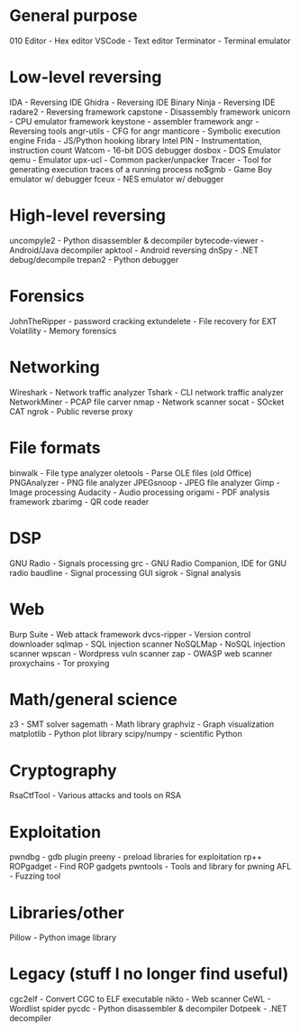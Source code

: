 # General purpose

010 Editor - Hex editor
VSCode - Text editor
Terminator - Terminal emulator


# Low-level reversing
IDA - Reversing IDE
Ghidra - Reversing IDE
Binary Ninja - Reversing IDE
radare2 - Reversing framework
capstone - Disassembly framework
unicorn - CPU emulator framework
keystone - assembler framework angr - Reversing tools
angr-utils - CFG for angr
manticore - Symbolic execution engine
Frida - JS/Python hooking library
Intel PIN - Instrumentation, instruction count
Watcom - 16-bit DOS debugger
dosbox - DOS Emulator
qemu - Emulator
upx-ucl - Common packer/unpacker
Tracer - Tool for generating execution traces of a running process
no$gmb - Game Boy emulator w/ debugger
fceux - NES emulator w/ debugger


# High-level reversing
uncompyle2 - Python disassembler & decompiler
bytecode-viewer - Android/Java decompiler
apktool - Android reversing
dnSpy - .NET debug/decompile
trepan2 - Python debugger


# Forensics
JohnTheRipper - password cracking
extundelete - File recovery for EXT
Volatility - Memory forensics

# Networking
Wireshark - Network traffic analyzer
Tshark - CLI network traffic analyzer
NetworkMiner - PCAP file carver
nmap - Network scanner
socat - SOcket CAT
ngrok - Public reverse proxy

# File formats
binwalk - File type analyzer
oletools - Parse OLE files (old Office)
PNGAnalyzer - PNG file analyzer
JPEGsnoop - JPEG file analyzer
Gimp - Image processing
Audacity - Audio processing
origami - PDF analysis framework
zbarimg - QR code reader

# DSP
GNU Radio - Signals processing
grc - GNU Radio Companion, IDE for GNU radio
baudline - Signal processing GUI
sigrok - Signal analysis


# Web
Burp Suite - Web attack framework
dvcs-ripper - Version control downloader
sqlmap - SQL injection scanner
NoSQLMap - NoSQL injection scanner
wpscan - Wordpress vuln scanner
zap - OWASP web scanner
proxychains - Tor proxying


# Math/general science
z3 - SMT solver
sagemath - Math library
graphviz - Graph visualization
matplotlib - Python plot library
scipy/numpy - scientific Python

# Cryptography
RsaCtfTool - Various attacks and tools on RSA

# Exploitation
pwndbg - gdb plugin
preeny - preload libraries for exploitation
rp++
ROPgadget - Find ROP gadgets
pwntools - Tools and library for pwning
AFL - Fuzzing tool

# Libraries/other
Pillow - Python image library


# Legacy (stuff I no longer find useful)
cgc2elf - Convert CGC to ELF executable
nikto - Web scanner
CeWL - Wordlist spider
pycdc - Python disassembler & decompiler
Dotpeek - .NET decompiler

